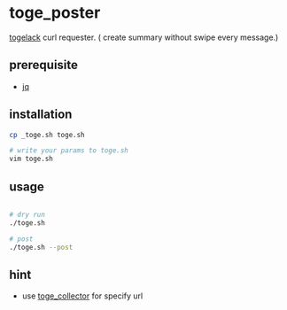 # toge_poster

[togelack](https://github.com/rutan/togelack) curl requester. ( create summary without swipe every message.)

## prerequisite

- [jq](https://stedolan.github.io/jq/)

## installation

```sh
cp _toge.sh toge.sh

# write your params to toge.sh
vim toge.sh
```

## usage

```sh

# dry run
./toge.sh

# post
./toge.sh --post
```

## hint

- use [toge_collector](https://github.com/matsu-chara/toge_collector) for specify url
